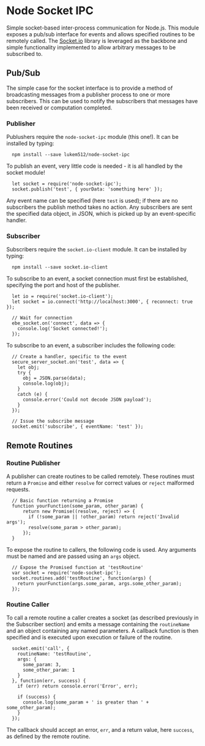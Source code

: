# Node Socket IPC

Simple socket-based inter-process communication for Node.js. This module exposes a pub/sub interface for events and allows specified routines to be remotely called. The [Socket.io](http://socket.io) library is leveraged as the backbone and simple functionality implemented to allow arbitrary messages to be subscribed to.

## Pub/Sub

The simple case for the socket interface is to provide a method of broadcasting messages from a publisher process to one or more subscribers. This can be used to notify the subscribers that messages have been received or computation completed.

### Publisher

Publushers require the `node-socket-ipc` module (this one!). It can be installed by typing:

```
  npm install --save lukem512/node-socket-ipc
```

To publish an event, very little code is needed - it is all handled by the socket module!

```
  let socket = require('node-socket-ipc');
  socket.publish('test', { yourData: 'something here' });
```

Any event name can be specified (here `test` is used); if there are no subscribers the publish method takes no action. Any subscribers are sent the specified data object, in JSON, which is picked up by an event-specific handler.

### Subscriber

Subscribers require the `socket.io-client` module. It can be installed by typing:

```
  npm install --save socket.io-client
```

To subscribe to an event, a socket connection must first be established, specifying the port and host of the publisher.

```
  let io = require('socket.io-client');
  let socket = io.connect('http://localhost:3000', { reconnect: true });

  // Wait for connection
  ebe_socket.on('connect', data => {
    console.log('Socket connected!');
  });
```

To subscribe to an event, a subscriber includes the following code:

```
  // Create a handler, specific to the event
  secure_server_socket.on('test', data => {
    let obj;
    try {
      obj = JSON.parse(data);
      console.log(obj);
    }
    catch (e) {
      console.error('Could not decode JSON payload');
    }
  });

  // Issue the subscribe message
  socket.emit('subscribe', { eventName: 'test' });
```

## Remote Routines

### Routine Publisher

A publisher can create routines to be called remotely. These routines must return a `Promise` and either `resolve` for correct values or `reject` malformed requests.

```
  // Basic function returning a Promise
  function yourFunction(some_param, other_param) {
      return new Promise((resolve, reject) => {
        if (!some_param || !other_param) return reject('Invalid args');
        resolve(some_param > other_param);
      });
  }
```

To expose the routine to callers, the following code is used. Any arguments must be named and are passed using an `args` object.

```
  // Expose the Promised function at 'testRoutine'
  var socket = require('node-socket-ipc');
  socket.routines.add('testRoutine', function(args) {
    return yourFunction(args.some_param, args.some_other_param);
  });
```

### Routine Caller

To call a remote routine a caller creates a socket (as described previously in the Subscriber section) and emits a message containing the `routineName` and an object containing any named parameters. A callback function is then specified and is executed upon execution or failure of the routine.

```
  socket.emit('call', {
    routineName: 'testRoutine',
    args: {
      some_param: 3,
      some_other_param: 1
    }
  }, function(err, success) {
    if (err) return console.error('Error', err);

    if (success) {
      console.log(some_param + ' is greater than ' + some_other_param);
    }
  });
```

The callback should accept an error, `err`, and a return value, here `success`, as defined by the remote routine.
